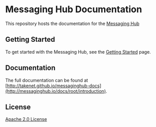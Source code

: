 # Messaging Hub Documentation

This repository hosts the documentation for the [Messaging Hub](http://messaginghub.io)

## Getting Started

To get started with the Messaging Hub, see the [Getting Started](http://messaginghub.io/docs/root/getting-started) page.

## Documentation 

The full documentation can be found at [http://takenet.github.io/messaginghub-docs](http://messaginghub.io/docs/root/introduction).

## License

[Apache 2.0 License](https://github.com/takenet/messaginghub-docs/blob/master/LICENSE) 